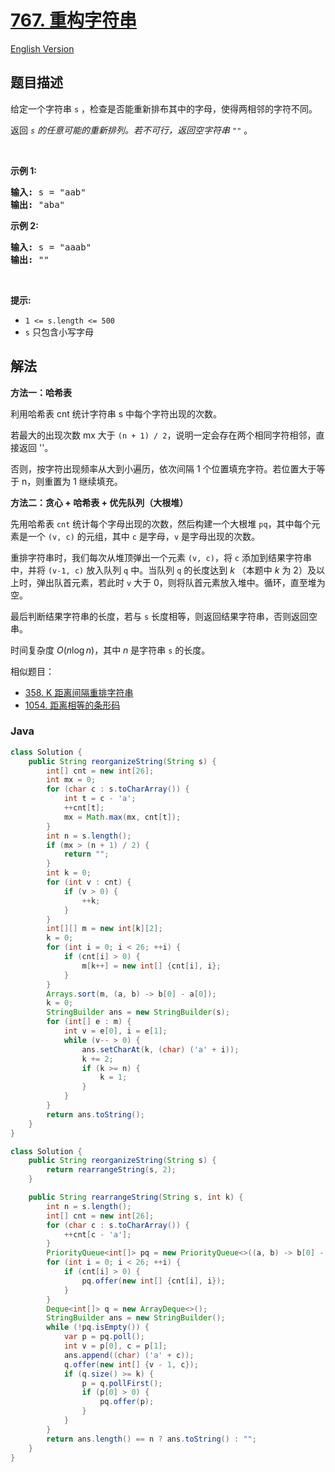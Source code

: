# [767. 重构字符串](https://leetcode.cn/problems/reorganize-string)

[English Version](/solution/0700-0799/0767.Reorganize%20String/README_EN.md)

## 题目描述

<!-- 这里写题目描述 -->

<p>给定一个字符串&nbsp;<code>s</code>&nbsp;，检查是否能重新排布其中的字母，使得两相邻的字符不同。</p>

<p>返回<em> <code>s</code>&nbsp;的任意可能的重新排列。若不可行，返回空字符串&nbsp;<code>""</code></em>&nbsp;。</p>

<p>&nbsp;</p>

<p><strong>示例&nbsp;1:</strong></p>

<pre>
<strong>输入:</strong> s = "aab"
<strong>输出:</strong> "aba"
</pre>

<p><strong>示例 2:</strong></p>

<pre>
<strong>输入:</strong> s = "aaab"
<strong>输出:</strong> ""
</pre>

<p>&nbsp;</p>

<p><strong>提示:</strong></p>

<ul>
	<li><code>1 &lt;= s.length &lt;= 500</code></li>
	<li><code>s</code> 只包含小写字母</li>
</ul>

## 解法

**方法一：哈希表**

利用哈希表 cnt 统计字符串 s 中每个字符出现的次数。

若最大的出现次数 mx 大于 `(n + 1) / 2`，说明一定会存在两个相同字符相邻，直接返回 ''。

否则，按字符出现频率从大到小遍历，依次间隔 1 个位置填充字符。若位置大于等于 n，则重置为 1 继续填充。

**方法二：贪心 + 哈希表 + 优先队列（大根堆）**

先用哈希表 `cnt` 统计每个字母出现的次数，然后构建一个大根堆 `pq`，其中每个元素是一个 `(v, c)` 的元组，其中 `c` 是字母，`v` 是字母出现的次数。

重排字符串时，我们每次从堆顶弹出一个元素 `(v, c)`，将 `c` 添加到结果字符串中，并将 `(v-1, c)` 放入队列 `q` 中。当队列 `q` 的长度达到 $k$ （本题中 $k$ 为 2）及以上时，弹出队首元素，若此时 `v` 大于 0，则将队首元素放入堆中。循环，直至堆为空。

最后判断结果字符串的长度，若与 `s` 长度相等，则返回结果字符串，否则返回空串。

时间复杂度 $O(n\log n)$，其中 $n$ 是字符串 `s` 的长度。

相似题目：

-   [358. K 距离间隔重排字符串](/solution/0300-0399/0358.Rearrange%20String%20k%20Distance%20Apart/README.md)
-   [1054. 距离相等的条形码](/solution/1000-1099/1054.Distant%20Barcodes/README.md)

### **Java**

```java
class Solution {
    public String reorganizeString(String s) {
        int[] cnt = new int[26];
        int mx = 0;
        for (char c : s.toCharArray()) {
            int t = c - 'a';
            ++cnt[t];
            mx = Math.max(mx, cnt[t]);
        }
        int n = s.length();
        if (mx > (n + 1) / 2) {
            return "";
        }
        int k = 0;
        for (int v : cnt) {
            if (v > 0) {
                ++k;
            }
        }
        int[][] m = new int[k][2];
        k = 0;
        for (int i = 0; i < 26; ++i) {
            if (cnt[i] > 0) {
                m[k++] = new int[] {cnt[i], i};
            }
        }
        Arrays.sort(m, (a, b) -> b[0] - a[0]);
        k = 0;
        StringBuilder ans = new StringBuilder(s);
        for (int[] e : m) {
            int v = e[0], i = e[1];
            while (v-- > 0) {
                ans.setCharAt(k, (char) ('a' + i));
                k += 2;
                if (k >= n) {
                    k = 1;
                }
            }
        }
        return ans.toString();
    }
}
```

```java
class Solution {
    public String reorganizeString(String s) {
        return rearrangeString(s, 2);
    }

    public String rearrangeString(String s, int k) {
        int n = s.length();
        int[] cnt = new int[26];
        for (char c : s.toCharArray()) {
            ++cnt[c - 'a'];
        }
        PriorityQueue<int[]> pq = new PriorityQueue<>((a, b) -> b[0] - a[0]);
        for (int i = 0; i < 26; ++i) {
            if (cnt[i] > 0) {
                pq.offer(new int[] {cnt[i], i});
            }
        }
        Deque<int[]> q = new ArrayDeque<>();
        StringBuilder ans = new StringBuilder();
        while (!pq.isEmpty()) {
            var p = pq.poll();
            int v = p[0], c = p[1];
            ans.append((char) ('a' + c));
            q.offer(new int[] {v - 1, c});
            if (q.size() >= k) {
                p = q.pollFirst();
                if (p[0] > 0) {
                    pq.offer(p);
                }
            }
        }
        return ans.length() == n ? ans.toString() : "";
    }
}
```
